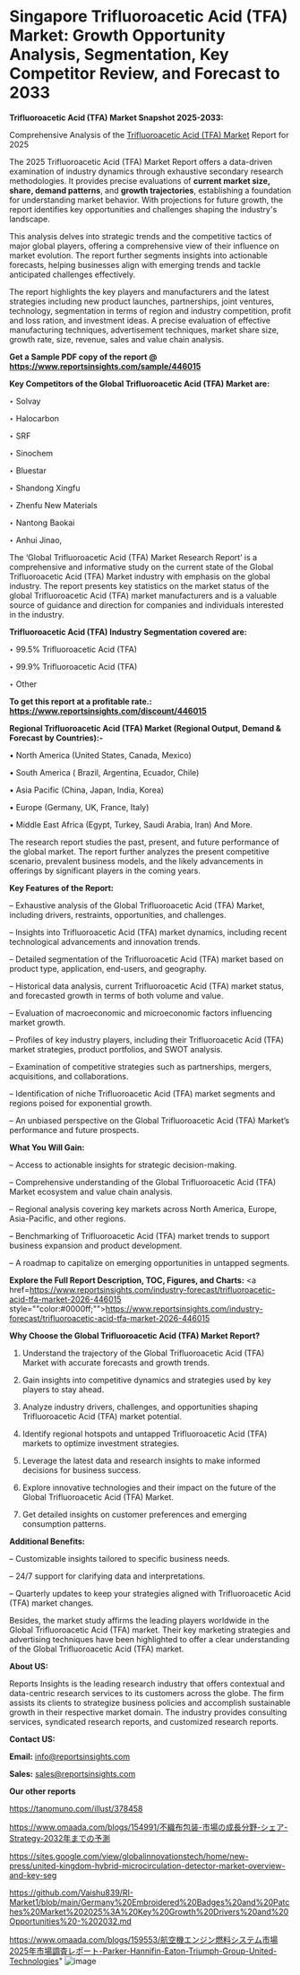 # Singapore Trifluoroacetic Acid (TFA) Market: Growth Opportunity Analysis, Segmentation, Key Competitor Review, and Forecast to 2033

<strong>Trifluoroacetic Acid (TFA) Market Snapshot 2025-2033:</strong>

Comprehensive Analysis of the <a href=https://www.reportsinsights.com/sample/446015>Trifluoroacetic Acid (TFA) Market</a> Report for 2025

The 2025 Trifluoroacetic Acid (TFA) Market Report offers a data-driven examination of industry dynamics through exhaustive secondary research methodologies. It provides precise evaluations of <strong>current market size, share, demand patterns</strong>, and <strong>growth trajectories</strong>, establishing a foundation for understanding market behavior. With projections for future growth, the report identifies key opportunities and challenges shaping the industry's landscape.

This analysis delves into strategic trends and the competitive tactics of major global players, offering a comprehensive view of their influence on market evolution. The report further segments insights into actionable forecasts, helping businesses align with emerging trends and tackle anticipated challenges effectively.

The report highlights the key players and manufacturers and the latest strategies including new product launches, partnerships, joint ventures, technology, segmentation in terms of region and industry competition, profit and loss ration, and investment ideas. A precise evaluation of effective manufacturing techniques, advertisement techniques, market share size, growth rate, size, revenue, sales and value chain analysis.

<strong>Get a Sample PDF copy of the report @ <a href=https://www.reportsinsights.com/sample/446015 style=color:#0000ff;>https://www.reportsinsights.com/sample/446015</a></strong>

<strong>Key Competitors of the Global Trifluoroacetic Acid (TFA) Market are:</strong>

‣ Solvay

‣ Halocarbon

‣ SRF

‣ Sinochem

‣ Bluestar

‣ Shandong Xingfu

‣ Zhenfu New Materials

‣ Nantong Baokai

‣ Anhui Jinao,

The ‘Global Trifluoroacetic Acid (TFA) Market Research Report’ is a comprehensive and informative study on the current state of the Global Trifluoroacetic Acid (TFA) Market industry with emphasis on the global industry. The report presents key statistics on the market status of the global Trifluoroacetic Acid (TFA) market manufacturers and is a valuable source of guidance and direction for companies and individuals interested in the industry.

<strong>Trifluoroacetic Acid (TFA) Industry Segmentation covered are:</strong>

‣ 99.5% Trifluoroacetic Acid (TFA)

‣ 99.9% Trifluoroacetic Acid (TFA)

‣ Other

<strong>To get this report at a profitable rate.: <a href=https://www.reportsinsights.com/discount/446015 style=color:#0000ff;>https://www.reportsinsights.com/discount/446015</a></strong>

<strong>Regional Trifluoroacetic Acid (TFA) Market (Regional Output, Demand &amp; Forecast by Countries):-</strong>

• North America (United States, Canada, Mexico)

• South America ( Brazil, Argentina, Ecuador, Chile)

• Asia Pacific (China, Japan, India, Korea)

• Europe (Germany, UK, France, Italy)

• Middle East Africa (Egypt, Turkey, Saudi Arabia, Iran) And More.

The research report studies the past, present, and future performance of the global market. The report further analyzes the present competitive scenario, prevalent business models, and the likely advancements in offerings by significant players in the coming years.

<strong>Key Features of the Report:</strong>

– Exhaustive analysis of the Global Trifluoroacetic Acid (TFA) Market, including drivers, restraints, opportunities, and challenges.

– Insights into Trifluoroacetic Acid (TFA) market dynamics, including recent technological advancements and innovation trends.

– Detailed segmentation of the Trifluoroacetic Acid (TFA) market based on product type, application, end-users, and geography.

– Historical data analysis, current Trifluoroacetic Acid (TFA) market status, and forecasted growth in terms of both volume and value.

– Evaluation of macroeconomic and microeconomic factors influencing market growth.

– Profiles of key industry players, including their Trifluoroacetic Acid (TFA) market strategies, product portfolios, and SWOT analysis.

– Examination of competitive strategies such as partnerships, mergers, acquisitions, and collaborations.

– Identification of niche Trifluoroacetic Acid (TFA) market segments and regions poised for exponential growth.

– An unbiased perspective on the Global Trifluoroacetic Acid (TFA) Market’s performance and future prospects.

<strong>What You Will Gain:</strong>

– Access to actionable insights for strategic decision-making.

– Comprehensive understanding of the Global Trifluoroacetic Acid (TFA) Market ecosystem and value chain analysis.

– Regional analysis covering key markets across North America, Europe, Asia-Pacific, and other regions.

– Benchmarking of Trifluoroacetic Acid (TFA) market trends to support business expansion and product development.

– A roadmap to capitalize on emerging opportunities in untapped segments.

<strong>Explore the Full Report Description, TOC, Figures, and Charts:</strong>
<a href=https://www.reportsinsights.com/industry-forecast/trifluoroacetic-acid-tfa-market-2026-446015 style=""color:#0000ff;"">https://www.reportsinsights.com/industry-forecast/trifluoroacetic-acid-tfa-market-2026-446015</a>

<strong>Why Choose the Global Trifluoroacetic Acid (TFA) Market Report?</strong>

1. Understand the trajectory of the Global Trifluoroacetic Acid (TFA) Market with accurate forecasts and growth trends.

2. Gain insights into competitive dynamics and strategies used by key players to stay ahead.

3. Analyze industry drivers, challenges, and opportunities shaping Trifluoroacetic Acid (TFA) market potential.

4. Identify regional hotspots and untapped Trifluoroacetic Acid (TFA) markets to optimize investment strategies.

5. Leverage the latest data and research insights to make informed decisions for business success.

6. Explore innovative technologies and their impact on the future of the Global Trifluoroacetic Acid (TFA) Market.

7. Get detailed insights on customer preferences and emerging consumption patterns.

<strong>Additional Benefits:</strong>

– Customizable insights tailored to specific business needs.

– 24/7 support for clarifying data and interpretations.

– Quarterly updates to keep your strategies aligned with Trifluoroacetic Acid (TFA) market changes.

Besides, the market study affirms the leading players worldwide in the Global Trifluoroacetic Acid (TFA) market. Their key marketing strategies and advertising techniques have been highlighted to offer a clear understanding of the Global Trifluoroacetic Acid (TFA) market.

<strong><strong>About US</strong>:</strong>

Reports Insights is the leading research industry that offers contextual and data-centric research services to its customers across the globe. The firm assists its clients to strategize business policies and accomplish sustainable growth in their respective market domain. The industry provides consulting services, syndicated research reports, and customized research reports.

<strong>Contact US:</strong>

<p class=><b>Email:</b> <a href=mailto:info@reportsinsights.com>info@reportsinsights.com</a></p>
<p class=><b>Sales:</b> <a href=mailto:sales@reportsinsights.com>sales@reportsinsights.com</a></p>

<strong>Our other reports</strong>

<a href=https://tanomuno.com/illust/378458>https://tanomuno.com/illust/378458</a>

<a href=https://www.omaada.com/blogs/154991/不織布包装-市場の成長分野-シェア-Strategy-2032年までの予測>https://www.omaada.com/blogs/154991/不織布包装-市場の成長分野-シェア-Strategy-2032年までの予測</a>

<a href=https://sites.google.com/view/globalinnovationstech/home/new-press/united-kingdom-hybrid-microcirculation-detector-market-overview-and-key-seg>https://sites.google.com/view/globalinnovationstech/home/new-press/united-kingdom-hybrid-microcirculation-detector-market-overview-and-key-seg</a>

<a href=https://github.com/Vaishu839/RI-Market1/blob/main/Germany%20Embroidered%20Badges%20and%20Patches%20Market%202025%3A%20Key%20Growth%20Drivers%20and%20Opportunities%20-%202032.md>https://github.com/Vaishu839/RI-Market1/blob/main/Germany%20Embroidered%20Badges%20and%20Patches%20Market%202025%3A%20Key%20Growth%20Drivers%20and%20Opportunities%20-%202032.md</a>

<a href=https://www.omaada.com/blogs/159553/航空機エンジン燃料システム市場2025年市場調査レポート-Parker-Hannifin-Eaton-Triumph-Group-United-Technologies>https://www.omaada.com/blogs/159553/航空機エンジン燃料システム市場2025年市場調査レポート-Parker-Hannifin-Eaton-Triumph-Group-United-Technologies</a>"
![image](https://github.com/user-attachments/assets/41ba7784-72d0-4a02-96d8-bd6fdb97bf43)
